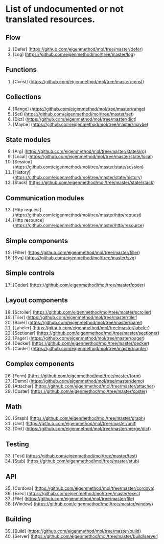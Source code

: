 # List of undocumented or not translated resources.

## Flow 
1. [Defer] (https://github.com/eigenmethod/mol/tree/master/defer)
2. [Log] (https://github.com/eigenmethod/mol/tree/master/log)  

## Functions  

1. [Const] (https://github.com/eigenmethod/mol/tree/master/const)

## Collections

4. [Range] (https://github.com/eigenmethod/mol/tree/master/range)
5. [Set] (https://github.com/eigenmethod/mol/tree/master/set)
6. [Dict] (https://github.com/eigenmethod/mol/tree/master/dict)
7. [Maybe] (https://github.com/eigenmethod/mol/tree/master/maybe)

## State modules

8. [Arg] (https://github.com/eigenmethod/mol/tree/master/state/arg)
9. [Local] (https://github.com/eigenmethod/mol/tree/master/state/local)
10. [Session] (https://github.com/eigenmethod/mol/tree/master/state/session)
11. [History] (https://github.com/eigenmethod/mol/tree/master/state/history)
12. [Stack] (https://github.com/eigenmethod/mol/tree/master/state/stack)

## Communication modules  

13. [Http request] (https://github.com/eigenmethod/mol/tree/master/http/request)
14. [Http resource] (https://github.com/eigenmethod/mol/tree/master/http/resource)

## Simple components

15. [Filter] (https://github.com/eigenmethod/mol/tree/master/filler)
16. [Svg] (https://github.com/eigenmethod/mol/tree/master/svg)

## Simple controls

17. [Coder] (https://github.com/eigenmethod/mol/tree/master/coder)

## Layout components

18. [Scroller] (https://github.com/eigenmethod/mol/tree/master/scroller)
19. [Tiler] (https://github.com/eigenmethod/mol/tree/master/tiler)
20. [Barer] (https://github.com/eigenmethod/mol/tree/master/barer)
21. [Labeler] (https://github.com/eigenmethod/mol/tree/master/labeler)
22. [Sectioner] (https://github.com/eigenmethod/mol/tree/master/sectioner)
23. [Pager] (https://github.com/eigenmethod/mol/tree/master/pager)
24. [Decker] (https://github.com/eigenmethod/mol/tree/master/decker)
25. [Carder] (https://github.com/eigenmethod/mol/tree/master/carder)

## Complex components

26. [Form] (https://github.com/eigenmethod/mol/tree/master/form)
27. [Demo] (https://github.com/eigenmethod/mol/tree/master/demo)
28. [Attacher] (https://github.com/eigenmethod/mol/tree/master/attacher)
29. [Coster] (https://github.com/eigenmethod/mol/tree/master/coster)

## Math

30. [Graph] (https://github.com/eigenmethod/mol/tree/master/graph)
31. [Unit] (https://github.com/eigenmethod/mol/tree/master/unit)
32. [Dict] (https://github.com/eigenmethod/mol/tree/master/merge/dict)

## Testing

33. [Test] (https://github.com/eigenmethod/mol/tree/master/test)
34. [Stub] (https://github.com/eigenmethod/mol/tree/master/stub)

## API

35. [Cordova] (https://github.com/eigenmethod/mol/tree/master/cordova)
36. [Exec] (https://github.com/eigenmethod/mol/tree/master/exec)
37. [File] (https://github.com/eigenmethod/mol/tree/master/file)
38. [Window] (https://github.com/eigenmethod/mol/tree/master/window)

## Building

39. [Build] (https://github.com/eigenmethod/mol/tree/master/build)
40. [Server] (https://github.com/eigenmethod/mol/tree/master/build/server)
